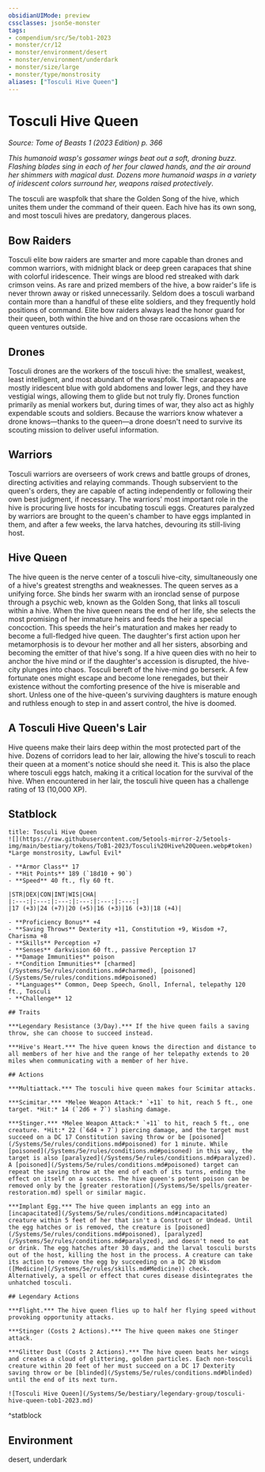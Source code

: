 ```yaml
---
obsidianUIMode: preview
cssclasses: json5e-monster
tags:
- compendium/src/5e/tob1-2023
- monster/cr/12
- monster/environment/desert
- monster/environment/underdark
- monster/size/large
- monster/type/monstrosity
aliases: ["Tosculi Hive Queen"]
---
```

# Tosculi Hive Queen
*Source: Tome of Beasts 1 (2023 Edition) p. 366*  

*This humanoid wasp's gossamer wings beat out a soft, droning buzz. Flashing blades sing in each of her four clawed hands, and the air around her shimmers with magical dust. Dozens more humanoid wasps in a variety of iridescent colors surround her, weapons raised protectively*.

The tosculi are waspfolk that share the Golden Song of the hive, which unites them under the command of their queen. Each hive has its own song, and most tosculi hives are predatory, dangerous places.

## Bow Raiders

Tosculi elite bow raiders are smarter and more capable than drones and common warriors, with midnight black or deep green carapaces that shine with colorful iridescence. Their wings are blood red streaked with dark crimson veins. As rare and prized members of the hive, a bow raider's life is never thrown away or risked unnecessarily. Seldom does a tosculi warband contain more than a handful of these elite soldiers, and they frequently hold positions of command. Elite bow raiders always lead the honor guard for their queen, both within the hive and on those rare occasions when the queen ventures outside.

## Drones

Tosculi drones are the workers of the tosculi hive: the smallest, weakest, least intelligent, and most abundant of the waspfolk. Their carapaces are mostly iridescent blue with gold abdomens and lower legs, and they have vestigial wings, allowing them to glide but not truly fly. Drones function primarily as menial workers but, during times of war, they also act as highly expendable scouts and soldiers. Because the warriors know whatever a drone knows—thanks to the queen—a drone doesn't need to survive its scouting mission to deliver useful information.

## Warriors

Tosculi warriors are overseers of work crews and battle groups of drones, directing activities and relaying commands. Though subservient to the queen's orders, they are capable of acting independently or following their own best judgment, if necessary. The warriors' most important role in the hive is procuring live hosts for incubating tosculi eggs. Creatures paralyzed by warriors are brought to the queen's chamber to have eggs implanted in them, and after a few weeks, the larva hatches, devouring its still-living host.

## Hive Queen

The hive queen is the nerve center of a tosculi hive-city, simultaneously one of a hive's greatest strengths and weaknesses. The queen serves as a unifying force. She binds her swarm with an ironclad sense of purpose through a psychic web, known as the Golden Song, that links all tosculi within a hive. When the hive queen nears the end of her life, she selects the most promising of her immature heirs and feeds the heir a special concoction. This speeds the heir's maturation and makes her ready to become a full-fledged hive queen. The daughter's first action upon her metamorphosis is to devour her mother and all her sisters, absorbing and becoming the emitter of that hive's song. If a hive queen dies with no heir to anchor the hive mind or if the daughter's accession is disrupted, the hive-city plunges into chaos. Tosculi bereft of the hive-mind go berserk. A few fortunate ones might escape and become lone renegades, but their existence without the comforting presence of the hive is miserable and short. Unless one of the hive-queen's surviving daughters is mature enough and ruthless enough to step in and assert control, the hive is doomed.

## A Tosculi Hive Queen's Lair

Hive queens make their lairs deep within the most protected part of the hive. Dozens of corridors lead to her lair, allowing the hive's tosculi to reach their queen at a moment's notice should she need it. This is also the place where tosculi eggs hatch, making it a critical location for the survival of the hive. When encountered in her lair, the tosculi hive queen has a challenge rating of 13 (10,000 XP).

## Statblock

```ad-statblock
title: Tosculi Hive Queen
![](https://raw.githubusercontent.com/5etools-mirror-2/5etools-img/main/bestiary/tokens/ToB1-2023/Tosculi%20Hive%20Queen.webp#token)
*Large monstrosity, Lawful Evil*

- **Armor Class** 17
- **Hit Points** 189 (`18d10 + 90`)
- **Speed** 40 ft., fly 60 ft.

|STR|DEX|CON|INT|WIS|CHA|
|:---:|:---:|:---:|:---:|:---:|:---:|
|17 (+3)|24 (+7)|20 (+5)|16 (+3)|16 (+3)|18 (+4)|

- **Proficiency Bonus** +4
- **Saving Throws** Dexterity +11, Constitution +9, Wisdom +7, Charisma +8
- **Skills** Perception +7
- **Senses** darkvision 60 ft., passive Perception 17
- **Damage Immunities** poison
- **Condition Immunities** [charmed](/Systems/5e/rules/conditions.md#charmed), [poisoned](/Systems/5e/rules/conditions.md#poisoned)
- **Languages** Common, Deep Speech, Gnoll, Infernal, telepathy 120 ft., Tosculi
- **Challenge** 12

## Traits

***Legendary Resistance (3/Day).*** If the hive queen fails a saving throw, she can choose to succeed instead.

***Hive's Heart.*** The hive queen knows the direction and distance to all members of her hive and the range of her telepathy extends to 20 miles when communicating with a member of her hive.

## Actions

***Multiattack.*** The tosculi hive queen makes four Scimitar attacks.

***Scimitar.*** *Melee Weapon Attack:* `+11` to hit, reach 5 ft., one target. *Hit:* 14 (`2d6 + 7`) slashing damage.

***Stinger.*** *Melee Weapon Attack:* `+11` to hit, reach 5 ft., one creature. *Hit:* 22 (`6d4 + 7`) piercing damage, and the target must succeed on a DC 17 Constitution saving throw or be [poisoned](/Systems/5e/rules/conditions.md#poisoned) for 1 minute. While [poisoned](/Systems/5e/rules/conditions.md#poisoned) in this way, the target is also [paralyzed](/Systems/5e/rules/conditions.md#paralyzed). A [poisoned](/Systems/5e/rules/conditions.md#poisoned) target can repeat the saving throw at the end of each of its turns, ending the effect on itself on a success. The hive queen's potent poison can be removed only by the [greater restoration](/Systems/5e/spells/greater-restoration.md) spell or similar magic.

***Implant Egg.*** The hive queen implants an egg into an [incapacitated](/Systems/5e/rules/conditions.md#incapacitated) creature within 5 feet of her that isn't a Construct or Undead. Until the egg hatches or is removed, the creature is [poisoned](/Systems/5e/rules/conditions.md#poisoned), [paralyzed](/Systems/5e/rules/conditions.md#paralyzed), and doesn't need to eat or drink. The egg hatches after 30 days, and the larval tosculi bursts out of the host, killing the host in the process. A creature can take its action to remove the egg by succeeding on a DC 20 Wisdom ([Medicine](/Systems/5e/rules/skills.md#Medicine)) check. Alternatively, a spell or effect that cures disease disintegrates the unhatched tosculi.

## Legendary Actions

***Flight.*** The hive queen flies up to half her flying speed without provoking opportunity attacks.

***Stinger (Costs 2 Actions).*** The hive queen makes one Stinger attack.

***Glitter Dust (Costs 2 Actions).*** The hive queen beats her wings and creates a cloud of glittering, golden particles. Each non-tosculi creature within 20 feet of her must succeed on a DC 17 Dexterity saving throw or be [blinded](/Systems/5e/rules/conditions.md#blinded) until the end of its next turn.

![Tosculi Hive Queen](/Systems/5e/bestiary/legendary-group/tosculi-hive-queen-tob1-2023.md)
```
^statblock

## Environment

desert, underdark